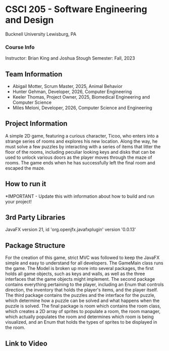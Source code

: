 # CSCI 205 - Software Engineering and Design
Bucknell University
Lewisburg, PA
### Course Info
Instructor: Brian King and Joshua Stough
Semester: Fall, 2023
## Team Information
* Abigail Motter, Scrum Master, 2025, Animal Behavior
* Hunter Gehman, Developer, 2026, Computer Engineering
* Keeler Thomas, Project Owner, 2025, Biomedical Engineering and Computer Science
* Miles Meloni, Developer, 2026, Computer Science and Engineering

## Project Information
A simple 2D game, featuring a curious character, Ticoo, who enters 
into a strange series of rooms and explores his new location. Along
the way, he must solve a few puzzles by interacting with a series
of items that litter the floor of the rooms, including peculiar 
looking keys and disks that can be used to unlock various doors as
the player moves through the maze of rooms. The game ends when he
has successfully left the final room and escaped the maze.


## How to run it
*IMPORTANT - Update this with information about how to build and run your
project!

## 3rd Party Libraries
JavaFX version 21, id 'org.openjfx.javafxplugin' version '0.0.13'

## Package Structure
For the creation of this game, strict MVC was followed to keep the 
JavaFX simple and easy to understand for all developers. The 
GameMain class runs the game. The Model is broken up more into several
packages, the first holds all game objects, such as keys and walls,
as well as the three interfaces that the game objects might implement.
The second package contains everything pertaining to the player,
including an Enum that controls direction, the inventory that holds
the player's items, and the player itself. The third package contains
the puzzles and the interface for the puzzle, which determine how
a puzzle can be solved and what happens when the puzzle is solved.
The final package is room which contains the room class, which creates
a 2D array of sprites to populate a room, the room manager, which 
actually populates the room and determines which room is being visualized,
and an Enum that holds the types of sprites to be displayed in the 
room.

## Link to Video